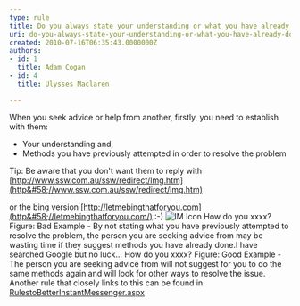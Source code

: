 ```yaml
---
type: rule
title: Do you always state your understanding or what you have already done to investigate a problem?
uri: do-you-always-state-your-understanding-or-what-you-have-already-done-to-investigate-a-problem
created: 2010-07-16T06:35:43.0000000Z
authors:
- id: 1
  title: Adam Cogan
- id: 4
  title: Ulysses Maclaren

---
```


 When you seek advice or help from another, firstly, you need to establish with them:  
- Your understanding and,
- Methods you have previously attempted in order to resolve the problem


Tip: Be aware that you don't want them to reply with [http://www.ssw.com.au/ssw/redirect/lmg.htm](http&#58;//www.ssw.com.au/ssw/redirect/lmg.htm)

or the bing version [http://letmebingthatforyou.com](http&#58;//letmebingthatforyou.com/) :-)
![IM Icon](http&#58;//www.ssw.com.au/ssw/Standards/Rules/Images/ImIcon.jpg) How do you xxxx? Figure: Bad Example - By not stating what you have previously attempted to resolve the problem, the person you are seeking advice from may be wasting time if they suggest methods you have already done.I have searched Google but no luck... How do you xxxx? Figure: Good Example - The person you are seeking advice from will not suggest for you to do the same methods again and will look for other ways to resolve the issue.
Another rule that closely links to this can be found in [RulestoBetterInstantMessenger.aspx](http&#58;//www.ssw.com.au/ssw/standards/rules/RulestoBetterInstantMessenger.aspx#Research)

